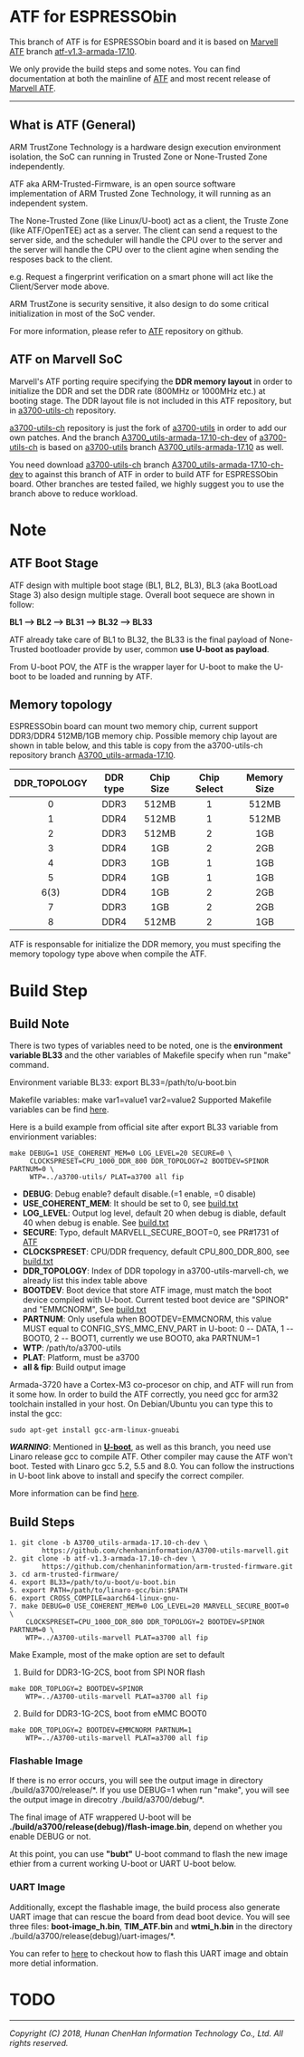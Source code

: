 ATF for ESPRESSObin
===================

This branch of ATF is for ESPRESSObin board and it is based on
[Marvell ATF][Marvell ATF] branch
[atf-v1.3-armada-17.10][atf-v1.3-armada-17.10].

We only provide the build steps and some notes. You can find documentation at
both the mainline of [ATF][ATF] and most recent release of
[Marvell ATF][Marvell ATF].

******

What is ATF (General)
---------------------

ARM TrustZone Technology is a hardware design execution environment isolation,
the SoC can running in Trusted Zone or None-Trusted Zone independently.

ATF aka ARM-Trusted-Firmware, is an open source software implementation of
ARM Trusted Zone Technology, it will running as an independent system.

The None-Trusted Zone (like Linux/U-boot) act as a client, the Truste Zone
(like ATF/OpenTEE) act as a server. The client can send a request to the
server side, and the scheduler will handle the CPU over to the server and the
server will handle the CPU over to the client agine when sending the resposes
back to the client.

e.g. Request a fingerprint verification on a smart phone will act like the
Client/Server mode above.

ARM TrustZone is security sensitive, it also design to do some critical
initialization in most of the SoC vender.

For more information, please refer to [ATF][ATF] repository on github.

ATF on Marvell SoC
------------------

Marvell's ATF porting require specifying the **DDR memory layout** in order to
initialize the DDR and set the DDR rate (800MHz or 1000MHz etc.) at booting
stage. The DDR layout file is not included in this ATF repository, but in
[a3700-utils-ch][A3700-utils-marvell-ch] repository.

[a3700-utils-ch][A3700-utils-marvell-ch] repository is just the fork of
[a3700-utils][A3700-utils-marvell] in order to add our own patches. And the
branch [A3700\_utils-armada-17.10-ch-dev][A3700_utils-armada-17.10-ch-dev] of
[a3700-utils-ch][A3700-utils-marvell-ch] is based on
[a3700-utils][A3700-utils-marvell-ch] branch 
[A3700\_utils-armada-17.10][A3700_utils-armada-17.10] as well.

You need download [a3700-utils-ch][A3700-utils-marvell-ch] branch
[A3700\_utils-armada-17.10-ch-dev][A3700_utils-armada-17.10-ch-dev] to against
this branch of ATF in order to build ATF for ESPRESSObin board. Other branches
are tested failed, we highly suggest you to use the branch above to reduce
workload.

Note
====

ATF Boot Stage
--------------

ATF design with multiple boot stage (BL1, BL2, BL3), BL3 (aka BootLoad Stage
3) also design multiple stage. Overall boot sequece are shown in follow:

**BL1 --> BL2 --> BL31 --> BL32 --> BL33**

ATF already take care of BL1 to BL32, the BL33 is the final payload of
None-Trusted bootloader provide by user, common **use U-boot as payload**.

From U-boot POV, the ATF is the wrapper layer for U-boot to make the U-boot
to be loaded and running by ATF.

Memory topology
---------------

ESPRESSObin board can mount two memory chip, current support DDR3/DDR4
512MB/1GB memory chip. Possible memory chip layout are shown in table below,
and this table is copy from the a3700-utils-ch repository branch
[A3700\_utils-armada-17.10][A3700_utils-armada-17.10].

|DDR\_TOPOLOGY|DDR type|Chip Size|Chip Select|Memory Size|
|:-----------:|:------:|:-------:|:---------:|:---------:|
|     0       |  DDR3  |  512MB  |     1     |   512MB   |
|     1       |  DDR4  |  512MB  |     1     |   512MB   |
|     2       |  DDR3  |  512MB  |     2     |    1GB    |
|     3       |  DDR4  |   1GB   |     2     |    2GB    |
|     4       |  DDR3  |   1GB   |     1     |    1GB    |
|     5       |  DDR4  |   1GB   |     1     |    1GB    |
|     6(3)    |  DDR4  |   1GB   |     2     |    2GB    |
|     7       |  DDR3  |   1GB   |     2     |    2GB    |
|     8       |  DDR4  |  512MB  |     2     |    1GB    |

ATF is responsable for initialize the DDR memory, you must specifing the memory
topology type above when compile the ATF.

Build Step
==========

Build Note
----------

There is two types of variables need to be noted, one is the **environment
variable BL33** and the other variables of Makefile specify when run "make"
command.

Environment variable BL33: export BL33=/path/to/u-boot.bin

Makefile variables: make var1=value1 var2=value2
Supported Makefile variables can be find [here][build.txt].

Here is a build example from official site after export BL33 variable from
envirionment variables:
```
make DEBUG=1 USE_COHERENT_MEM=0 LOG_LEVEL=20 SECURE=0 \
     CLOCKSPRESET=CPU_1000_DDR_800 DDR_TOPOLOGY=2 BOOTDEV=SPINOR PARTNUM=0 \
     WTP=../a3700-utils/ PLAT=a3700 all fip
```

* **DEBUG**: Debug enable? default disable.(=1 enable, =0 disable)
* **USE\_COHERENT\_MEM**: It should be set to 0, see [build.txt][build.txt]
* **LOG\_LEVEL**: Output log level, default 20 when debug is diable, default
40 when debug is enable. See [build.txt][build.txt]
* **SECURE**: Typo, default MARVELL\_SECURE\_BOOT=0, see PR#1731 of
[ATF][ATF]
* **CLOCKSPRESET**: CPU/DDR frequency, default CPU\_800\_DDR\_800,
see [build.txt][build.txt]
* **DDR\_TOPOLOGY**: Index of DDR topology in a3700-utils-marvell-ch, we
already list this index table above
* **BOOTDEV**: Boot device that store ATF image, must match the boot device
compiled with U-boot. Current tested boot device are "SPINOR" and "EMMCNORM",
See [build.txt][build.txt]
* **PARTNUM**: Only usefula when BOOTDEV=EMMCNORM, this value MUST equal to
CONFIG\_SYS\_MMC\_ENV\_PART in U-boot: 0 -- DATA, 1 -- BOOT0, 2 -- BOOT1,
currently we use BOOT0, aka PARTNUM=1
* **WTP**: /path/to/a3700-utils
* **PLAT**: Platform, must be a3700
* **all & fip**: Build output image

Armada-3720 have a Cortex-M3 co-procesor on chip, and ATF will run from it
some how. In order to build the ATF correctly, you need gcc for arm32
toolchain installed in your host. On Debian/Ubuntu you can type this to instal
the gcc:
```
sudo apt-get install gcc-arm-linux-gnueabi
```

***WARNING***: Mentioned in **[U-boot][u-boot-2017.03-armada-17.10-ch-dev]**,
as well as this branch, you need use Linaro release gcc to compile ATF. Other
compiler may cause the ATF won't boot. Tested with Linaro gcc 5.2, 5.5 and
8.0. You can follow the instructions in U-boot link above to install and
specify the correct compiler.

More information can be find [here][Build From Source - Bootloader].

Build Steps
-----------

```
1. git clone -b A3700_utils-armada-17.10-ch-dev \
		https://github.com/chenhaninformation/A3700-utils-marvell.git
2. git clone -b atf-v1.3-armada-17.10-ch-dev \
		https://github.com/chenhaninformation/arm-trusted-firmware.git
3. cd arm-trusted-firmware/
4. export BL33=/path/to/u-boot/u-boot.bin
5. export PATH=/path/to/linaro-gcc/bin:$PATH
6. export CROSS_COMPILE=aarch64-linux-gnu-
7. make DEBUG=0 USE_COHERENT_MEM=0 LOG_LEVEL=20 MARVELL_SECURE_BOOT=0 \
	CLOCKSPRESET=CPU_1000_DDR_800 DDR_TOPOLOGY=2 BOOTDEV=SPINOR PARTNUM=0 \
	WTP=../A3700-utils-marvell PLAT=a3700 all fip
```

Make Example, most of the make option are set to default

1. Build for DDR3-1G-2CS, boot from SPI NOR flash
```
make DDR_TOPLOGY=2 BOOTDEV=SPINOR
	WTP=../A3700-utils-marvell PLAT=a3700 all fip
```
2. Build for DDR3-1G-2CS, boot from eMMC BOOT0
```
make DDR_TOPLOGY=2 BOOTDEV=EMMCNORM PARTNUM=1
	WTP=../A3700-utils-marvell PLAT=a3700 all fip
```

### Flashable Image

If there is no error occurs, you will see the output image in directory
./build/a3700/release/\*. If you use DEBUG=1 when run "make", you will see the
output image in direcotry ./build/a3700/debug/\*.

The final image of ATF wrappered U-boot will be
**./build/a3700/release(debug)/flash-image.bin**, depend on whether you enable
DEBUG or not.

At this point, you can use **"bubt"** U-boot command to flash the new image ethier
from a current working U-boot or UART U-boot below.

### UART Image

Additionally, except the flashable image, the build process also generate UART
image that can rescue the board from dead boot device. You will see three
files: **boot-image\_h.bin**, **TIM\_ATF.bin** and **wtmi\_h.bin** in the
directory ./build/a3700/release(debug)/uart-images/\*.

You can refer to [here][A3700-utils-marvell-ch] to checkout how to flash this
UART image and obtain more detial information.

TODO
====

******

*Copyright (C) 2018, Hunan ChenHan Information Technology Co., Ltd. All rights reserved.*

[ATF]: https://github.com/ARM-software/arm-trusted-firmware "ARM Trusted Firmware"

[Marvell ATF]: https://github.com/MarvellEmbeddedProcessors/atf-marvell "Marvell ATF"
[atf-v1.3-armada-17.10]: https://github.com/MarvellEmbeddedProcessors/atf-marvell/tree/atf-v1.3-armada-17.10 "atf-v1.3-armada-17.10"

[A3700-utils-marvell-ch]: https://github.com/chenhaninformation/A3700-utils-marvell "A3700-utils-marvell-ch"
[A3700_utils-armada-17.10-ch-dev]: https://github.com/chenhaninformation/A3700-utils-marvell/tree/A3700_utils-armada-17.10-ch-dev

[A3700-utils-marvell]: https://github.com/MarvellEmbeddedProcessors/A3700-utils-marvell "A3700-utils-marvell"
[A3700_utils-armada-17.10]: https://github.com/MarvellEmbeddedProcessors/A3700-utils-marvell/tree/A3700_utils-armada-17.10

[build.txt]: ./docs/marvell/build.txt#L40

[u-boot-2017.03-armada-17.10-ch-dev]: https://github.com/chenhaninformation/u-boot/tree/u-boot-2017.03-armada-17.10-ch-dev

[Build From Source - Bootloader]: http://wiki.espressobin.net/tiki-index.php?page=Build+From+Source+-+Bootloader "Build From Source - Bootloader"
